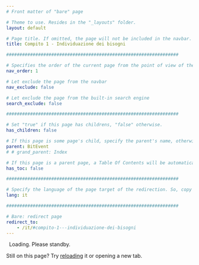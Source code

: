 ```yaml
---
# Front matter of "bare" page

# Theme to use. Resides in the "_layouts" folder.
layout: default

# Page title. If omitted, the page will not be included in the navbar.
title: Compito 1 - Individuazione dei bisogni

#################################################################

# Specifies the order of the current page from the point of view of the navbar. Can have repetition in the numbers, for parent-child hierarchies.
nav_order: 1

# Let exclude the page from the navbar
nav_exclude: false

# Let exclude the page from the built-in search engine
search_exclude: false

#################################################################

# Set "true" if this page has childrens, "false" otherwise.
has_children: false

# If this page is some page's child, specify the parent's name, otherwise comment out the option. If this page is some page's grandchild, specify grandparent's name, otherwise comment out the option.
parent: BitEvent
# # grand_parent: Index

# If this page is a parent page, a Table Of Contents will be automatically generated containing all related child pages. Use the option below to disable this functionality. Should always be set to "false".
has_toc: false

#################################################################

# Specify the language of the page target of the redirection. So, copy the "lang"-option value of that page. "availableLanguages" is not expected here. The language should be matched in the "redirect_to" URL.
lang: it

#################################################################

# Bare: redirect page
redirect_to:
    - /it/#compito-1---individuazione-dei-bisogni
---
```


<!-- Bare Page -->

<i class="fa-solid fa-gear fa-spin fa-2x"></i>&nbsp;&nbsp;Loading. Please standby.

Still on this page? Try <a href="javascript:reloadPage();">reloading</a> it or opening a new tab.

